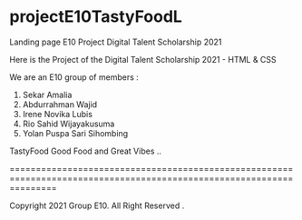 # projectE10TastyFoodL
Landing page E10 Project Digital Talent Scholarship 2021


Here is the Project of the Digital Talent Scholarship 2021 - HTML & CSS 

We are an E10 group of members : 

1. Sekar Amalia
2. Abdurrahman Wajid
3. Irene Novika Lubis
4. Rio Sahid Wijayakusuma
5. Yolan Puspa Sari Sihombing


TastyFood 
Good Food and Great Vibes ..



=====================================================================================================================

Copyright 2021 Group E10. All Right Reserved . 



